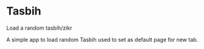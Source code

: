 # Tasbih
Load a random tasbih/zikr

A simple app to load random Tasbih used to set as default page for new tab.
